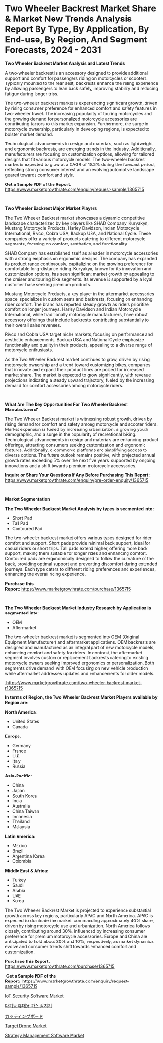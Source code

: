 <p><h1>Two Wheeler Backrest Market Share & Market New Trends Analysis Report By Type, By Application, By End-use, By Region, And Segment Forecasts, 2024 - 2031</h1></p><p><strong>Two Wheeler Backrest Market Analysis and Latest Trends</strong></p>
<p><p>A two-wheeler backrest is an accessory designed to provide additional support and comfort for passengers riding on motorcycles or scooters. Typically mounted to the rear seat, backrests enhance the riding experience by allowing passengers to lean back safely, improving stability and reducing fatigue during longer trips.</p><p>The two-wheeler backrest market is experiencing significant growth, driven by rising consumer preference for enhanced comfort and safety features in two-wheeler travel. The increasing popularity of touring motorcycles and the growing demand for personalized motorcycle accessories are contributing factors to this market expansion. Furthermore, the surge in motorcycle ownership, particularly in developing regions, is expected to bolster market demand.</p><p>Technological advancements in design and materials, such as lightweight and ergonomic backrests, are emerging trends in the industry. Additionally, manufacturers are focusing on customization options, allowing for tailored designs that fit various motorcycle models. The two-wheeler backrest market is expected to grow at a CAGR of 10.3% during the forecast period, reflecting strong consumer interest and an evolving automotive landscape geared towards comfort and style.</p></p>
<p><strong>Get a Sample PDF of the Report:&nbsp;</strong> <a href="https://www.marketgrowthrate.com/enquiry/request-sample/1365715">https://www.marketgrowthrate.com/enquiry/request-sample/1365715</a></p>
<p>&nbsp;</p>
<p><strong>Two Wheeler Backrest Major Market Players</strong></p>
<p><p>The Two Wheeler Backrest market showcases a dynamic competitive landscape characterized by key players like SHAD Company, Kuryakyn, Mustang Motorcycle Products, Harley Davidson, Indian Motorcycle International, Rivco, Cobra USA, Backup USA, and National Cycle. These companies offer a variety of products catering to different motorcycle segments, focusing on comfort, aesthetics, and functionality.</p><p>SHAD Company has established itself as a leader in motorcycle accessories with a strong emphasis on ergonomic designs. The company has expanded its product range continuously, capitalizing on the growing preference for comfortable long-distance riding. Kuryakyn, known for its innovation and customization options, has seen significant market growth by appealing to the cruiser and touring bike segments. Its revenue is supported by a loyal customer base seeking premium products.</p><p>Mustang Motorcycle Products, a key player in the aftermarket accessories space, specializes in custom seats and backrests, focusing on enhancing rider comfort. The brand has reported steady growth as riders prioritize comfort on longer journeys. Harley Davidson and Indian Motorcycle International, while traditionally motorcycle manufacturers, have robust accessory offerings that include backrests, contributing substantially to their overall sales revenues.</p><p>Rivco and Cobra USA target niche markets, focusing on performance and aesthetic enhancements. Backup USA and National Cycle emphasize functionality and quality in their products, appealing to a diverse range of motorcycle enthusiasts.</p><p>As the Two Wheeler Backrest market continues to grow, driven by rising motorcycle ownership and a trend toward customizing bikes, companies that innovate and expand their product lines are poised for increased market share. The market is expected to grow significantly, with revenue projections indicating a steady upward trajectory, fueled by the increasing demand for comfort accessories among motorcycle riders.</p></p>
<p>&nbsp;</p>
<p><strong>What Are The Key Opportunities For Two Wheeler Backrest Manufacturers?</strong></p>
<p><p>The Two Wheeler Backrest market is witnessing robust growth, driven by rising demand for comfort and safety among motorcycle and scooter riders. Market expansion is fueled by increasing urbanization, a growing youth demographic, and a surge in the popularity of recreational biking. Technological advancements in design and materials are enhancing product offerings, attracting consumers seeking customization and ergonomic features. Additionally, e-commerce platforms are simplifying access to diverse options. The future outlook remains positive, with projected annual growth rates exceeding 5% over the next five years, supported by ongoing innovations and a shift towards premium motorcycle accessories.</p></p>
<p><strong>Inquire or Share Your Questions If Any Before Purchasing This Report:</strong> <a href="https://www.marketgrowthrate.com/enquiry/pre-order-enquiry/1365715">https://www.marketgrowthrate.com/enquiry/pre-order-enquiry/1365715</a></p>
<p>&nbsp;</p>
<p><strong>Market Segmentation</strong></p>
<p><strong>The Two Wheeler Backrest Market Analysis by types is segmented into:</strong></p>
<p><ul><li>Short Pad</li><li>Tall Pad</li><li>Contoured Pad</li></ul></p>
<p><p>The two-wheeler backrest market offers various types designed for rider comfort and support. Short pads provide minimal back support, ideal for casual riders or short trips. Tall pads extend higher, offering more back support, making them suitable for longer rides and enhancing comfort. Contoured pads are ergonomically designed to follow the curvature of the back, providing optimal support and preventing discomfort during extended journeys. Each type caters to different riding preferences and experiences, enhancing the overall riding experience.</p></p>
<p><strong>Purchase this Report:&nbsp;</strong><a href="https://www.marketgrowthrate.com/purchase/1365715">https://www.marketgrowthrate.com/purchase/1365715</a></p>
<p>&nbsp;</p>
<p><strong>The Two Wheeler Backrest Market Industry Research by Application is segmented into:</strong></p>
<p><ul><li>OEM</li><li>Aftermarket</li></ul></p>
<p><p>The two-wheeler backrest market is segmented into OEM (Original Equipment Manufacturer) and aftermarket applications. OEM backrests are designed and manufactured as an integral part of new motorcycle models, enhancing comfort and safety for riders. In contrast, the aftermarket segment involves custom or replacement backrests catering to existing motorcycle owners seeking improved ergonomics or personalization. Both segments drive demand, with OEM focusing on new vehicle production while aftermarket addresses updates and enhancements for older models.</p></p>
<p><a href="https://www.marketgrowthrate.com/two-wheeler-backrest-market-r1365715">&nbsp;https://www.marketgrowthrate.com/two-wheeler-backrest-market-r1365715</a></p>
<p><strong>In terms of Region, the Two Wheeler Backrest Market Players available by Region are:</strong></p>
<p>
    <p> <strong> North America: </strong>
        <ul>
            <li>United States</li>
            <li>Canada</li>
        </ul>
        </p> 
    <p> <strong> Europe: </strong>
        <ul>
            <li>Germany</li>
            <li>France</li>
            <li>U.K.</li>
            <li>Italy</li>
            <li>Russia</li>
        </ul>
        </p> 
    <p> <strong> Asia-Pacific: </strong>
        <ul>
            <li>China</li>
            <li>Japan</li>
            <li>South Korea</li>
            <li>India</li>
            <li>Australia</li>
            <li>China Taiwan</li>
            <li>Indonesia</li>
            <li>Thailand</li>
            <li>Malaysia</li>
        </ul>
        </p> 
    <p> <strong> Latin America: </strong>
        <ul>
            <li>Mexico</li>
            <li>Brazil</li>
            <li>Argentina Korea</li>
            <li>Colombia</li>
        </ul>
        </p> 
    <p> <strong> Middle East & Africa: </strong>
        <ul>
            <li>Turkey</li>
            <li>Saudi</li>
            <li>Arabia</li>
            <li>UAE</li>
            <li>Korea</li>
        </ul>
    </p>
    </p>
<p><p>The Two Wheeler Backrest Market is projected to experience substantial growth across key regions, particularly APAC and North America. APAC is expected to dominate the market, commanding approximately 40% share, driven by rising motorcycle use and urbanization. North America follows closely, contributing around 30%, influenced by increasing consumer preference for premium motorcycle accessories. Europe and China are anticipated to hold about 20% and 10%, respectively, as market dynamics evolve and consumer trends shift towards enhanced comfort and customization.</p></p>
<p><strong>Purchase this Report: </strong><a href="https://www.marketgrowthrate.com/purchase/1365715">https://www.marketgrowthrate.com/purchase/1365715</a></p>
<p>&nbsp;<strong>Get a Sample PDF of the Report:&nbsp;&nbsp;</strong><a href="https://www.marketgrowthrate.com/enquiry/request-sample/1365715">https://www.marketgrowthrate.com/enquiry/request-sample/1365715</a></p>
<p><strong></strong></p>
<p><p><a href="https://www.linkedin.com/pulse/what-driving-global-iot-security-software-market-dive-trends-nec7e?trackingId=p9I2jvm8TzKErd3%2F%2BB7E3w%3D%3D">IoT Security Software Market</a></p><p><a href="https://medium.com/@willybrekke26/%EA%B8%80%EB%A1%9C%EB%B2%8C-%EB%8B%A4%EA%B8%B0%EB%8A%A5-%ED%9C%B4%EB%8C%80%EC%9A%A9-%EA%B0%80%EC%8A%A4-%ED%83%90%EC%A7%80%EA%B8%B0-%EC%8B%9C%EC%9E%A5-%EB%B6%84%EC%95%BC-%EC%9C%A0%ED%98%95-%EC%9D%91%EC%9A%A9-%EC%8B%9C%EC%9E%A5-%EC%B0%B8%EC%97%AC%EC%9E%90-%EC%A0%84%EB%9E%B5-%EC%A7%80%EC%97%AD-%EC%84%B1%EC%9E%A5-%ED%86%B5%EC%B0%B0%EB%A0%A5-%EB%B0%8F-%ED%96%A5%ED%9B%84-%EC%A0%84%EB%A7%9D-2024-2031-928327463aa3?postPublishedType=repub">다기능 휴대용 가스 감지기</a></p><p><a href="https://medium.com/@marcus7cekruer/%E3%82%B0%E3%83%AD%E3%83%BC%E3%83%90%E3%83%AB%E3%81%BE%E3%81%AA%E6%9D%BF%E5%B8%82%E5%A0%B4-%E5%B8%82%E5%A0%B4%E3%82%B7%E3%82%A7%E3%82%A2-%E5%B8%82%E5%A0%B4%E5%8B%95%E5%90%91-%E3%81%9D%E3%81%97%E3%81%A6%E4%BB%8A%E5%BE%8C%E3%81%AE%E6%88%90%E9%95%B7%E3%81%AE%E6%8E%A2%E6%B1%82-155d76f168a5?postPublishedType=repub">カッティングボード</a></p><p><a href="https://medium.com/@nahidislamn31_73206/target-drone-market-trends-focusing-on-target-drone-market-insight-and-forecast-analysis-2024-08fc441f51cc?postPublishedType=repub">Target Drone Market</a></p><p><a href="https://www.linkedin.com/pulse/strategy-management-software-industry-forecast-market-shifts-vmlce?trackingId=S175HjxIQxKwZ8aE30xoGA%3D%3D">Strategy Management Software Market</a></p></p>